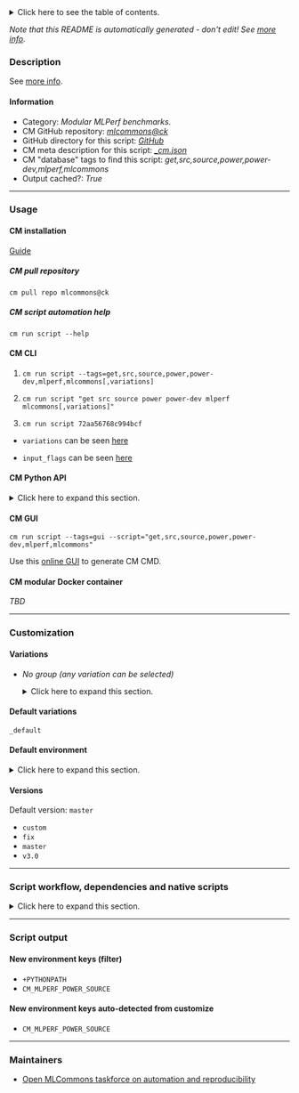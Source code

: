 <details>
<summary>Click here to see the table of contents.</summary>

* [Description](#description)
* [Information](#information)
* [Usage](#usage)
  * [ CM installation](#cm-installation)
  * [ CM script automation help](#cm-script-automation-help)
  * [ CM CLI](#cm-cli)
  * [ CM Python API](#cm-python-api)
  * [ CM GUI](#cm-gui)
  * [ CM modular Docker container](#cm-modular-docker-container)
* [Customization](#customization)
  * [ Variations](#variations)
  * [ Default environment](#default-environment)
* [Versions](#versions)
* [Script workflow, dependencies and native scripts](#script-workflow-dependencies-and-native-scripts)
* [Script output](#script-output)
* [New environment keys (filter)](#new-environment-keys-(filter))
* [New environment keys auto-detected from customize](#new-environment-keys-auto-detected-from-customize)
* [Maintainers](#maintainers)

</details>

*Note that this README is automatically generated - don't edit! See [more info](README-extra.md).*

### Description


See [more info](README-extra.md).

#### Information

* Category: *Modular MLPerf benchmarks.*
* CM GitHub repository: *[mlcommons@ck](https://github.com/mlcommons/ck/tree/master/cm-mlops)*
* GitHub directory for this script: *[GitHub](https://github.com/mlcommons/ck/tree/master/cm-mlops/script/get-mlperf-power-dev)*
* CM meta description for this script: *[_cm.json](_cm.json)*
* CM "database" tags to find this script: *get,src,source,power,power-dev,mlperf,mlcommons*
* Output cached?: *True*
___
### Usage

#### CM installation

[Guide](https://github.com/mlcommons/ck/blob/master/docs/installation.md)

##### CM pull repository

```cm pull repo mlcommons@ck```

##### CM script automation help

```cm run script --help```

#### CM CLI

1. `cm run script --tags=get,src,source,power,power-dev,mlperf,mlcommons[,variations] `

2. `cm run script "get src source power power-dev mlperf mlcommons[,variations]" `

3. `cm run script 72aa56768c994bcf `

* `variations` can be seen [here](#variations)

* `input_flags` can be seen [here](#script-flags-mapped-to-environment)

#### CM Python API

<details>
<summary>Click here to expand this section.</summary>

```python

import cmind

r = cmind.access({'action':'run'
                  'automation':'script',
                  'tags':'get,src,source,power,power-dev,mlperf,mlcommons'
                  'out':'con',
                  ...
                  (other input keys for this script)
                  ...
                 })

if r['return']>0:
    print (r['error'])

```

</details>


#### CM GUI

```cm run script --tags=gui --script="get,src,source,power,power-dev,mlperf,mlcommons"```

Use this [online GUI](https://cKnowledge.org/cm-gui/?tags=get,src,source,power,power-dev,mlperf,mlcommons) to generate CM CMD.

#### CM modular Docker container

*TBD*

___
### Customization


#### Variations

  * *No group (any variation can be selected)*
    <details>
    <summary>Click here to expand this section.</summary>

    * **`_default`** (default)
      - Environment variables:
        - *CM_GIT_PATCH*: `no`
      - Workflow:
    * `_full-history`
      - Environment variables:
        - *CM_GIT_DEPTH*: ``
      - Workflow:
    * `_octoml`
      - Environment variables:
        - *CM_GIT_URL*: `https://github.com/octoml/power-dev.git`
      - Workflow:
    * `_patch`
      - Environment variables:
        - *CM_GIT_PATCH*: `yes`
      - Workflow:
    * `_short-history`
      - Environment variables:
        - *CM_GIT_DEPTH*: `--depth 5`
      - Workflow:

    </details>


#### Default variations

`_default`
#### Default environment

<details>
<summary>Click here to expand this section.</summary>

These keys can be updated via `--env.KEY=VALUE` or `env` dictionary in `@input.json` or using script flags.

* CM_GIT_CHECKOUT: `master`
* CM_GIT_DEPTH: `--depth 1`
* CM_GIT_PATCH: `no`
* CM_GIT_REPO_FOLDER_NAME: `power-dev`
* CM_GIT_RECURSE_SUBMODULES: ` `
* CM_GIT_URL: `https://github.com/mlcommons/power-dev.git`

</details>

#### Versions
Default version: `master`

* `custom`
* `fix`
* `master`
* `v3.0`
___
### Script workflow, dependencies and native scripts

<details>
<summary>Click here to expand this section.</summary>

  1. ***Read "deps" on other CM scripts from [meta](https://github.com/mlcommons/ck/tree/master/cm-mlops/script/get-mlperf-power-dev/_cm.json)***
     * detect,os
       - CM script: [detect-os](https://github.com/mlcommons/ck/tree/master/cm-mlops/script/detect-os)
     * get,python3
       * CM names: `--adr.['python', 'python3']...`
       - CM script: [get-python3](https://github.com/mlcommons/ck/tree/master/cm-mlops/script/get-python3)
  1. ***Run "preprocess" function from [customize.py](https://github.com/mlcommons/ck/tree/master/cm-mlops/script/get-mlperf-power-dev/customize.py)***
  1. Read "prehook_deps" on other CM scripts from [meta](https://github.com/mlcommons/ck/tree/master/cm-mlops/script/get-mlperf-power-dev/_cm.json)
  1. ***Run native script if exists***
     * [run.sh](https://github.com/mlcommons/ck/tree/master/cm-mlops/script/get-mlperf-power-dev/run.sh)
  1. Read "posthook_deps" on other CM scripts from [meta](https://github.com/mlcommons/ck/tree/master/cm-mlops/script/get-mlperf-power-dev/_cm.json)
  1. ***Run "postrocess" function from [customize.py](https://github.com/mlcommons/ck/tree/master/cm-mlops/script/get-mlperf-power-dev/customize.py)***
  1. Read "post_deps" on other CM scripts from [meta](https://github.com/mlcommons/ck/tree/master/cm-mlops/script/get-mlperf-power-dev/_cm.json)
</details>

___
### Script output
#### New environment keys (filter)

* `+PYTHONPATH`
* `CM_MLPERF_POWER_SOURCE`
#### New environment keys auto-detected from customize

* `CM_MLPERF_POWER_SOURCE`
___
### Maintainers

* [Open MLCommons taskforce on automation and reproducibility](https://github.com/mlcommons/ck/blob/master/docs/taskforce.md)